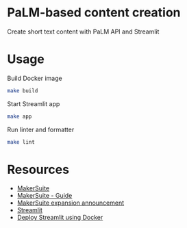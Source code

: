 # PaLM-based content creation
Create short text content with PaLM API and Streamlit

# Usage

Build Docker image
```bash
make build
```

Start Streamlit app
```bash
make app
```

Run linter and formatter
```bash
make lint
```

# Resources
- [MakerSuite](https://makersuite.google.com/app/home)
- [MakerSuite - Guide](https://developers.generativeai.google/guide)
- [MakerSuite expansion announcement](https://developers.googleblog.com/2023/08/makersuite-expands-adds-new-features-for-ai-makers.html)
- [Streamlit](https://streamlit.io/)
- [Deploy Streamlit using Docker](https://docs.streamlit.io/knowledge-base/tutorials/deploy/docker)